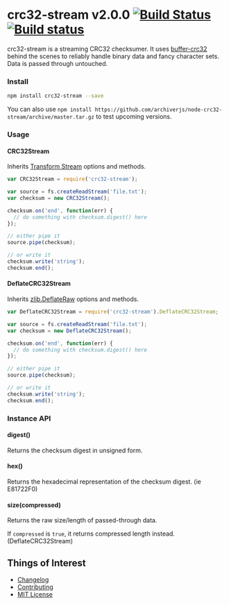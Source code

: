 # crc32-stream v2.0.0 [![Build Status](https://travis-ci.org/archiverjs/node-crc32-stream.svg?branch=master)](https://travis-ci.org/archiverjs/node-crc32-stream) [![Build status](https://ci.appveyor.com/api/projects/status/sy60s39cmyvd60i3/branch/master?svg=true)](https://ci.appveyor.com/project/ctalkington/node-crc32-stream/branch/master)

crc32-stream is a streaming CRC32 checksumer. It uses [buffer-crc32](https://www.npmjs.org/package/buffer-crc32) behind the scenes to reliably handle binary data and fancy character sets. Data is passed through untouched.

### Install

```bash
npm install crc32-stream --save
```

You can also use `npm install https://github.com/archiverjs/node-crc32-stream/archive/master.tar.gz` to test upcoming versions.

### Usage

#### CRC32Stream

Inherits [Transform Stream](http://nodejs.org/api/stream.html#stream_class_stream_transform) options and methods.

```js
var CRC32Stream = require('crc32-stream');

var source = fs.createReadStream('file.txt');
var checksum = new CRC32Stream();

checksum.on('end', function(err) {
  // do something with checksum.digest() here
});

// either pipe it
source.pipe(checksum);

// or write it
checksum.write('string');
checksum.end();
```

#### DeflateCRC32Stream

Inherits [zlib.DeflateRaw](http://nodejs.org/api/zlib.html#zlib_class_zlib_deflateraw) options and methods.

```js
var DeflateCRC32Stream = require('crc32-stream').DeflateCRC32Stream;

var source = fs.createReadStream('file.txt');
var checksum = new DeflateCRC32Stream();

checksum.on('end', function(err) {
  // do something with checksum.digest() here
});

// either pipe it
source.pipe(checksum);

// or write it
checksum.write('string');
checksum.end();
```

### Instance API

#### digest()

Returns the checksum digest in unsigned form.

#### hex()

Returns the hexadecimal representation of the checksum digest. (ie E81722F0)

#### size(compressed)

Returns the raw size/length of passed-through data.

If `compressed` is `true`, it returns compressed length instead. (DeflateCRC32Stream)

## Things of Interest

- [Changelog](https://github.com/archiverjs/node-crc32-stream/releases)
- [Contributing](https://github.com/archiverjs/node-crc32-stream/blob/master/CONTRIBUTING.md)
- [MIT License](https://github.com/archiverjs/node-crc32-stream/blob/master/LICENSE-MIT)